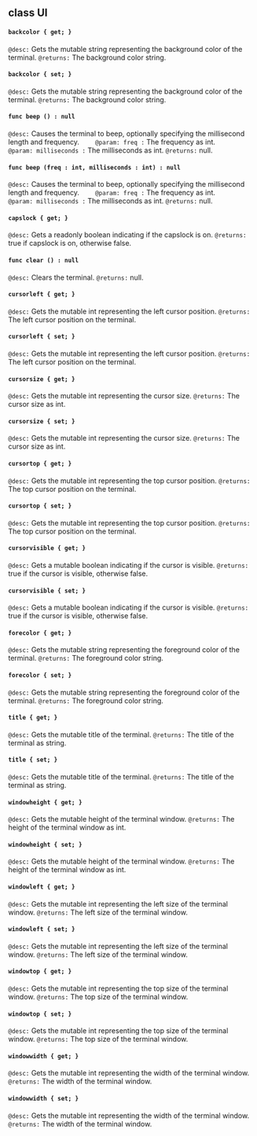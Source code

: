 ## class UI

#### ```backcolor { get; }```


```@desc:``` Gets the mutable string representing the background color of the terminal.
```@returns:``` The background color string.

#### ```backcolor { set; }```


```@desc:``` Gets the mutable string representing the background color of the terminal.
```@returns:``` The background color string.

#### ```func beep () : null```


```@desc:``` Causes the terminal to beep, optionally specifying the millisecond length and frequency.
```    @param: freq :``` The frequency as int.
```    @param: milliseconds :``` The milliseconds as int.
```@returns:``` null.

#### ```func beep (freq : int, milliseconds : int) : null```


```@desc:``` Causes the terminal to beep, optionally specifying the millisecond length and frequency.
```    @param: freq :``` The frequency as int.
```    @param: milliseconds :``` The milliseconds as int.
```@returns:``` null.

#### ```capslock { get; }```


```@desc:``` Gets a readonly boolean indicating if the capslock is on.
```@returns:``` true if capslock is on, otherwise false.

#### ```func clear () : null```


```@desc:``` Clears the terminal.
```@returns:``` null.

#### ```cursorleft { get; }```


```@desc:``` Gets the mutable int representing the left cursor position.
```@returns:``` The left cursor position on the terminal.

#### ```cursorleft { set; }```


```@desc:``` Gets the mutable int representing the left cursor position.
```@returns:``` The left cursor position on the terminal.

#### ```cursorsize { get; }```


```@desc:``` Gets the mutable int representing the cursor size.
```@returns:``` The cursor size as int.

#### ```cursorsize { set; }```


```@desc:``` Gets the mutable int representing the cursor size.
```@returns:``` The cursor size as int.

#### ```cursortop { get; }```


```@desc:``` Gets the mutable int representing the top cursor position.
```@returns:``` The top cursor position on the terminal.

#### ```cursortop { set; }```


```@desc:``` Gets the mutable int representing the top cursor position.
```@returns:``` The top cursor position on the terminal.

#### ```cursorvisible { get; }```


```@desc:``` Gets a mutable boolean indicating if the cursor is visible.
```@returns:``` true if the cursor is visible, otherwise false.

#### ```cursorvisible { set; }```


```@desc:``` Gets a mutable boolean indicating if the cursor is visible.
```@returns:``` true if the cursor is visible, otherwise false.

#### ```forecolor { get; }```


```@desc:``` Gets the mutable string representing the foreground color of the terminal.
```@returns:``` The foreground color string.

#### ```forecolor { set; }```


```@desc:``` Gets the mutable string representing the foreground color of the terminal.
```@returns:``` The foreground color string.

#### ```title { get; }```


```@desc:``` Gets the mutable title of the terminal.
```@returns:``` The title of the terminal as string.

#### ```title { set; }```


```@desc:``` Gets the mutable title of the terminal.
```@returns:``` The title of the terminal as string.

#### ```windowheight { get; }```


```@desc:``` Gets the mutable height of the terminal window.
```@returns:``` The height of the terminal window as int.

#### ```windowheight { set; }```


```@desc:``` Gets the mutable height of the terminal window.
```@returns:``` The height of the terminal window as int.

#### ```windowleft { get; }```


```@desc:``` Gets the mutable int representing the left size of the terminal window.
```@returns:``` The left size of the terminal window.

#### ```windowleft { set; }```


```@desc:``` Gets the mutable int representing the left size of the terminal window.
```@returns:``` The left size of the terminal window.

#### ```windowtop { get; }```


```@desc:``` Gets the mutable int representing the top size of the terminal window.
```@returns:``` The top size of the terminal window.

#### ```windowtop { set; }```


```@desc:``` Gets the mutable int representing the top size of the terminal window.
```@returns:``` The top size of the terminal window.

#### ```windowwidth { get; }```


```@desc:``` Gets the mutable int representing the width of the terminal window.
```@returns:``` The width of the terminal window.

#### ```windowwidth { set; }```


```@desc:``` Gets the mutable int representing the width of the terminal window.
```@returns:``` The width of the terminal window.

